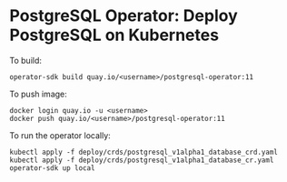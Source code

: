 # PostgreSQL Operator: Deploy PostgreSQL on Kubernetes


To build:

	operator-sdk build quay.io/<username>/postgresql-operator:11

To push image:

	docker login quay.io -u <username>
	docker push quay.io/<username>/postgresql-operator:11

To run the operator locally:

	kubectl apply -f deploy/crds/postgresql_v1alpha1_database_crd.yaml
	kubectl apply -f deploy/crds/postgresql_v1alpha1_database_cr.yaml
	operator-sdk up local
